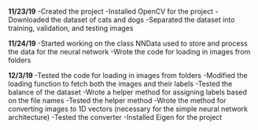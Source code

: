 **11/23/19**
-Created the project
-Installed OpenCV for the project
-Downloaded the dataset of cats and dogs
-Separated the dataset into training, validation, and testing images

**11/24/19**
-Started working on the class NNData used to store and process the data for the neural network
-Wrote the code for loading in images from folders

**12/3/19**
-Tested the code for loading in images from folders
-Modified the loading function to fetch both the images and their labels
-Tested the balance of the dataset
-Wrote a helper method for assigning labels based on the file names
-Tested the helper method
-Wrote the method for converting images to 1D vectors (necessary for the simple neural network architecture)
-Tested the converter
-Installed Eigen for the project
